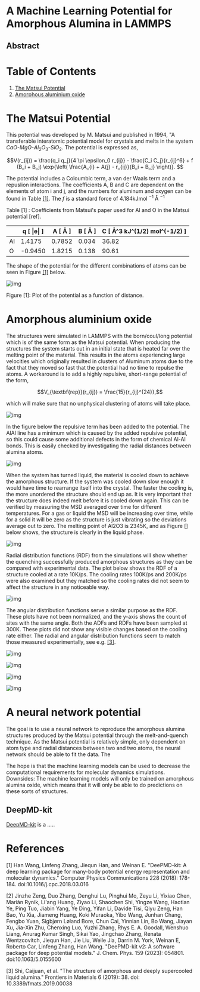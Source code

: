 


# A Machine Learning Potential for Amorphous Alumina in LAMMPS
## Abstract


# Table of Contents

1. [The Matsui Potential](#the-matsui-potential)
2. [Amorphous aluminium oxide](#amorphous-aluminium-oxide)


# The Matsui Potential
This potential was developed by M. Matsui and published in 1994, "A transferable interatomic potential model for crystals and melts in the system $CaO$-$MgO$-$Al_2O_3$-$SiO_2$. The potential is expressed as,

$$V(r_{ij}) = \frac{q_i q_j}{4 \pi \epsilon_0 r_{ij}} - \frac{C_i C_j}{r_{ij}^6} + f (B_i + B_j) \exp{\left( \frac{A_{i} + A{j} - r_{ij}}{B_i + B_j} \right)}.
$$

The potential includes a Coloumbic term, a van der Waals term and a repuslion interactions. The coefficients A, B and C are dependent on the elements of atom i and j, and the numbers for aluminum and oxygen can be found in Table [[1]](#Tab1). The $f$ is a standard force of 4.184kJmol $^{-1}$ Å $^{-1}$ 


<table>
  <ttext>Table <a id="Tab1">[1]</a> : Coefficients from Matsui's paper used for Al and O in the Matsui potential [ref].
  <thead>
    <tr>
      <th></th>
      <th>q [ |e| ]</th>
      <th>A [ Å ]</th>
      <th>B [ Å ]</th>
      <th>C [ Å^3 kJ^(1/2) mol^(-1/2) ] </th>
    </tr>
  </thead>
  <tbody>
    <tr>
      <td>Al</td>
      <td>1.4175</td>
      <td>0.7852</td>
      <td>0.034</td>
      <td>36.82</td>
    </tr>
    <tr>
      <td>O</td>
      <td>-0.9450</td>
      <td>1.8215</td>
      <td>0.138</td>
      <td>90.61</td>
    </tr>
  </tbody>
</table>

The shape of the potential for the different combinations of atoms can be seen in Figure [[1]](#Fig1) below. 

![img](doc/plots/matsui.png) 

Figure <a id="Fig1">[1]</a>: Plot of the potential as a function of distance.


 

# Amorphous aluminium oxide
The structures were simulated in LAMMPS with the born/coul/long potential which is of the same form as the Matsui potential. When producing the structures the system starts out in an initial state that is heated far over the melting point of the material. This results in the atoms experiencing large velocities which originally resulted in clusters of Aluminum atoms due to the fact that they moved so fast that the potential had no time to repulse the atoms. A workaround is to add a highly repulsive, short-range potential of the form,

$$V_{\textbf{rep}}(r_{ij}) = \frac{15}{r_{ij}^{24}},$$

which will make sure that no unphysical clustering of atoms will take place.

![img](doc/plots/matsui_plus_repulsive.png)

In the figure below the repulsive term has been added to the potential. The AlAl line has a minimum which is caused by the added repulsive potential, so this could cause some additional defects in the form of chemical Al-Al bonds. This is easily checked by investigating the radial distances between alumina atoms.
 
![img](doc/plots/matsui_close.png)


When the system has turned liquid, the material is cooled down to achieve the amorphous structure. If the system was cooled down slow enough it would have time to rearrange itself into the crystal. The faster the cooling is, the more unordered the structure should end up as. It is very important that the structure does indeed melt before it is cooled down again. This can be verified by measuring the MSD averaged over time for different temperatures. For a gas or liquid the MSD will be increasing over time, while for a solid it will be zero as the structure is just vibrating so the deviations average out to zero. The melting point of Al2O3 is 2345K, and as Figure [] below shows, the structure is clearly in the liquid phase. 

![img](doc/plots/msd_a_al2o3_1.png)

Radial distribution functions (RDF) from the simulations will show whether the quenching successfully produced amorphous structures as they can be compared with experimental data. The plot below shows the RDF of a structure cooled at a rate 10K/ps. The cooling rates 100K/ps and 200K/ps were also examined but they matched so the cooling rates did not seem to affect the structure in any noticeable way. 

![img](doc/plots/rdf_10Kps.png)

The angular distribution functions serve a similar purpose as the RDF. These plots have not been normalized, and the y-axis shows the count of sites with the same angle. Both the ADFs and RDFs have been sampled at 300K. These plots did not show any visible changes based on the cooling rate either. The radial and angular distribution functions seem to match those measured experimentally, see e.g.  [[3]](#3). 

![img](doc/plots/oalo_adf.png)

![img](doc/plots/aloal_adf.png)

![img](doc/plots/ooo_adf.png)

![img](doc/plots/alalal_adf.png)



# A neural network potential
The goal is to use a neural network to reproduce the amorphous alumina structures produced by the Matsui potential through the melt-and-quench technique. As the Matsui potential is relatively simple, only dependent on atom type and radial distances between two and two atoms, the neural network should be able to fit the data. The 

The hope is that the machine learning models can be used to decrease the computational requirements for molecular dynamics simulations. 
Downsides: 
The machine learning models will only be trained on amorphous alumina oxide, which means that it will only be able to do predictions on these sorts of structures. 

## DeepMD-kit
[DeepMD-kit](https://github.com/deepmodeling/deepmd-kit/tree/master) is a .....

# References
<a id="1">[1]</a> 
Han Wang, Linfeng Zhang, Jiequn Han, and Weinan E. "DeePMD-kit: A deep learning package for many-body potential energy representation and molecular dynamics." Computer Physics Communications 228 (2018): 178-184. doi:10.1016/j.cpc.2018.03.016

<a id="2">[2]</a> 
Jinzhe Zeng, Duo Zhang, Denghui Lu, Pinghui Mo, Zeyu Li, Yixiao Chen, Marián Rynik, Li'ang Huang, Ziyao Li, Shaochen Shi, Yingze Wang, Haotian Ye, Ping Tuo, Jiabin Yang, Ye Ding, Yifan Li, Davide Tisi, Qiyu Zeng, Han Bao, Yu Xia, Jiameng Huang, Koki Muraoka, Yibo Wang, Junhan Chang, Fengbo Yuan, Sigbjørn Løland Bore, Chun Cai, Yinnian Lin, Bo Wang, Jiayan Xu, Jia-Xin Zhu, Chenxing Luo, Yuzhi Zhang, Rhys E. A. Goodall, Wenshuo Liang, Anurag Kumar Singh, Sikai Yao, Jingchao Zhang, Renata Wentzcovitch, Jiequn Han, Jie Liu, Weile Jia, Darrin M. York, Weinan E, Roberto Car, Linfeng Zhang, Han Wang. "DeePMD-kit v2: A software package for deep potential models." J. Chem. Phys. 159 (2023): 054801. doi:10.1063/5.0155600

<a id="3">[3]</a>
Shi, Caijuan, et al. "The structure of amorphous and deeply supercooled liquid alumina." Frontiers in Materials 6 (2019): 38. doi: 10.3389/fmats.2019.00038

